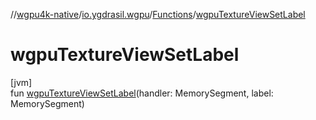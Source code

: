 //[wgpu4k-native](../../../index.md)/[io.ygdrasil.wgpu](../index.md)/[Functions](index.md)/[wgpuTextureViewSetLabel](wgpu-texture-view-set-label.md)

# wgpuTextureViewSetLabel

[jvm]\
fun [wgpuTextureViewSetLabel](wgpu-texture-view-set-label.md)(handler: MemorySegment, label: MemorySegment)